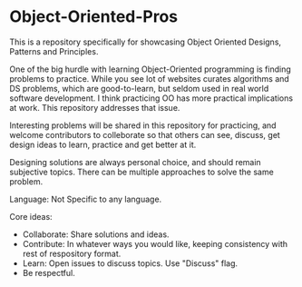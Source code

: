 # Object-Oriented-Pros
This is a repository specifically for showcasing Object Oriented Designs, Patterns and Principles. 

One of the big hurdle with learning Object-Oriented programming is finding problems to practice. While you see lot of websites curates algorithms and DS problems, which are good-to-learn, but seldom used in real world software development. I think practicing OO has more practical implications at work. This repository addresses that issue.

Interesting problems will be shared in this repository for practicing, and welcome contributors to colleborate so that others can see, discuss, get design ideas to learn, practice and get better at it.

Designing solutions are always personal choice, and should remain subjective topics. There can be multiple approaches to solve the same problem.

Language: Not Specific to any language. 

Core ideas:
- Collaborate: Share solutions and ideas.
- Contribute: In whatever ways you would like, keeping consistency with rest of respository format.
- Learn: Open issues to discuss topics. Use "Discuss" flag.
- Be respectful.
